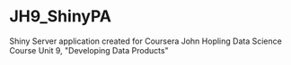 # JH9_ShinyPA
Shiny Server application created for Coursera John Hopling Data Science Course Unit 9, "Developing Data Products"

